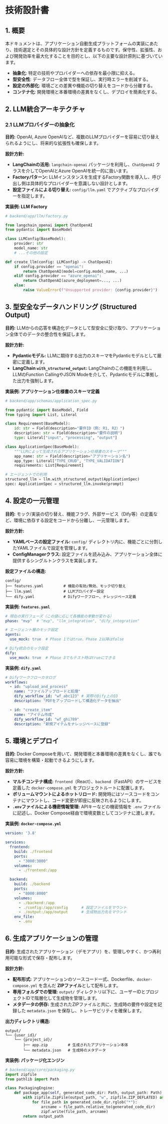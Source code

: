 # 技術設計書

## 1. 概要

本ドキュメントは、アプリケーション自動生成プラットフォームの実装にあたり、技術選定とその具体的な設計方針を定義するものです。保守性、拡張性、および開発効率を最大化することを目的とし、以下の主要な設計原則に基づいています。

- **抽象化**: 特定の技術やプロバイダーへの依存を最小限に抑える。
- **型安全性**: データフロー全体で型を保証し、実行時エラーを削減する。
- **設定の外部化**: 環境ごとの差異や機能の切り替えをコードから分離する。
- **コンテナ化**: 開発環境と本番環境の差異をなくし、デプロイを簡素化する。

## 2. LLM統合アーキテクチャ

### 2.1 LLMプロバイダーの抽象化

**目的:** OpenAI, Azure OpenAIなど、複数のLLMプロバイダーを容易に切り替えられるようにし、将来的な拡張性も確保します。

**設計方針:**
- **LangChainの活用:** `langchain-openai` パッケージを利用し、`ChatOpenAI` クラスを介してOpenAIとAzure OpenAIを統一的に扱います。
- **Factoryパターン:** LLMインスタンスを生成するFactory関数を導入し、呼び出し側は具体的なプロバイダーを意識しない設計とします。
- **設定ファイルによる切り替え:** `config/llm.yaml` でアクティブなプロバイダーを指定します。

**実装例: LLM Factory**

```python
# backend/app/llm/factory.py

from langchain_openai import ChatOpenAI
from pydantic import BaseModel

class LLMConfig(BaseModel):
    provider: str
    model_name: str
    # ...その他の設定

def create_llm(config: LLMConfig) -> ChatOpenAI:
    if config.provider == "openai":
        return ChatOpenAI(model=config.model_name, ...)
    elif config.provider == "azure_openai":
        return ChatOpenAI(azure_deployment=..., ...)
    else:
        raise ValueError(f"Unsupported provider: {config.provider}")
```

## 3. 型安全なデータハンドリング (Structured Output)

**目的:** LLMからの応答を構造化データとして型安全に受け取り、アプリケーション全体でのデータの整合性を保証します。

**設計方針:**
- **Pydanticモデル:** LLMに期待する出力のスキーマをPydanticモデルとして厳密に定義します。
- **LangChain `with_structured_output`:** LangChainのこの機能を利用し、LLMのFunction CallingやJSON Modeを介して、Pydanticモデルに準拠した出力を強制します。

**実装例: アプリケーション仕様書のスキーマ定義**

```python
# backend/app/schemas/application_spec.py

from pydantic import BaseModel, Field
from typing import List, Literal

class Requirement(BaseModel):
    id: str = Field(description="要件ID（例: R1, R2）")
    description: str = Field(description="要件の説明")
    type: Literal["input", "processing", "output"]

class ApplicationSpec(BaseModel):
    """LLMによって生成されるアプリケーション仕様書のスキーマ"""
    app_name: str = Field(description="アプリケーション名")
    app_type: Literal["TYPE_CRUD", "TYPE_VALIDATION"]
    requirements: List[Requirement]

# エージェントでの利用
structured_llm = llm.with_structured_output(ApplicationSpec)
spec: ApplicationSpec = structured_llm.invoke(prompt)
```

## 4. 設定の一元管理

**目的:** モック/実装の切り替え、機能フラグ、外部サービス（Dify等）の定義など、環境に依存する設定をコードから分離し、一元管理します。

**設計方針:**
- **YAMLベースの設定ファイル:** `config/` ディレクトリ内に、機能ごとに分割したYAMLファイルで設定を管理します。
- **ConfigManagerクラス:** 設定ファイルを読み込み、アプリケーション全体に提供するシングルトンクラスを実装します。

**設定ファイルの構造:**

```
config/
├── features.yaml         # 機能の有効/無効、モック切り替え
├── llm.yaml              # LLMプロバイダー設定
└── dify.yaml             # Difyワークフロー、ナレッジベース定義
```

**実装例: `features.yaml`**

```yaml
# 現在の実行フェーズ（この値に応じて各機能の挙動が変わる）
phase: "mvp"  # "mvp", "llm_integration", "dify_integration"

# エージェント層のモック設定
agents:
  use_mock: true  # Phase 1ではtrue、Phase 2以降はfalse

# Dify統合のモック設定
dify:
  use_mock: true  # Phase 3でもテスト時はtrueにできる
```

**実装例: `dify.yaml`**

```yaml
# Difyワークフローカタログ
workflows:
  - id: "upload_and_process"
    name: "ファイルアップロードと処理"
    dify_workflow_id: "wf_abc123" # 実際のDify上のID
    description: "PDFをアップロードして構造化データを抽出"

  - id: "create_item"
    name: "アイテム作成"
    dify_workflow_id: "wf_ghi789"
    description: "新規アイテムをナレッジベースに登録"
```

## 5. 環境とデプロイ

**目的:** Docker Composeを用いて、開発環境と本番環境の差異をなくし、誰でも容易に環境を構築・起動できるようにします。

**設計方針:**
- **マルチコンテナ構成:** `frontend`（React）、`backend`（FastAPI）のサービスを定義した `docker-compose.yml` をプロジェクトルートに配置します。
- **ボリュームマウントによるホットリロード:** 開発時にはソースコードをコンテナにマウントし、コード変更が即座に反映されるようにします。
- **`.env`ファイルによる機密情報管理:** APIキーなどの機密情報を `.env` ファイルに記述し、Docker Compose経由で環境変数としてコンテナに渡します。

**実装例: `docker-compose.yml`**

```yaml
version: '3.8'

services:
  frontend:
    build: ./frontend
    ports:
      - "3000:3000"
    volumes:
      - ./frontend:/app

  backend:
    build: ./backend
    ports:
      - "8000:8000"
    volumes:
      - ./backend:/app
      - ./config:/app/config      # 設定ファイルをマウント
      - ./output:/app/output      # 生成物出力先をマウント
    env_file:
      - .env
```

## 6. 生成アプリケーションの管理

**目的:** 生成されたアプリケーション（デモアプリ）を、管理しやすく、かつ再利用可能な形式で保存・配布します。

**設計方針:**
- **配布形式:** アプリケーションのソースコード一式、Dockerfile、`docker-compose.yml` を含んだ **ZIPファイル**として配布します。
- **専用フォルダでの管理:** `output/` ディレクトリ以下に、ユーザーIDとプロジェクトIDで階層化して生成物を管理します。
- **メタデータの併存:** 生成されたZIPファイルと共に、生成時の要件や設定を記録した `metadata.json` を保存し、トレーサビリティを確保します。

**出力ディレクトリ構造:**

```
output/
└── {user_id}/
    └── {project_id}/
        ├── app.zip         # 生成されたアプリケーション本体
        └── metadata.json   # 生成時のメタデータ
```

**実装例: パッケージ化エンジン**

```python
# backend/app/core/packaging.py
import zipfile
from pathlib import Path

class PackagingEngine:
    def package_app(self, generated_code_dir: Path, output_path: Path):
        with zipfile.ZipFile(output_path, "w", zipfile.ZIP_DEFLATED) as zipf:
            for file_path in generated_code_dir.rglob("*"):
                arcname = file_path.relative_to(generated_code_dir)
                zipf.write(file_path, arcname)
        return output_path
```
